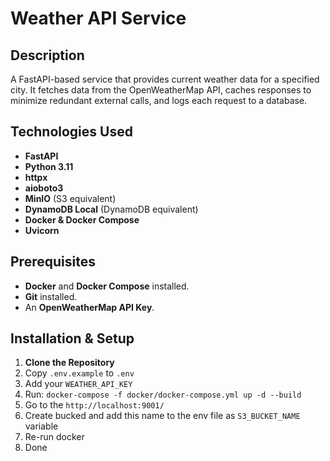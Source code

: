 # Weather API Service

## Description

A FastAPI-based service that provides current weather data for a specified city. 
It fetches data from the OpenWeatherMap API, caches responses to minimize redundant 
external calls, and logs each request to a database.

## Technologies Used

- **FastAPI**
- **Python 3.11**
- **httpx**
- **aioboto3**
- **MinIO** (S3 equivalent)
- **DynamoDB Local** (DynamoDB equivalent)
- **Docker & Docker Compose**
- **Uvicorn**

## Prerequisites

- **Docker** and **Docker Compose** installed.
- **Git** installed.
- An **OpenWeatherMap API Key**.

## Installation & Setup

1. **Clone the Repository**
2. Copy `.env.example` to `.env`
3. Add your `WEATHER_API_KEY`
4. Run: `docker-compose -f docker/docker-compose.yml up -d --build`
5. Go to the `http://localhost:9001/`
6. Create bucked and add this name to the env file as `S3_BUCKET_NAME` variable
7. Re-run docker 
8. Done